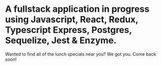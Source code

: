 # A fullstack application in progress using Javascript, React, Redux, Typescript Express, Postgres, Sequelize, Jest & Enzyme.

Wanted to find all of the lunch specials near you? We got you. Come back soon! 

